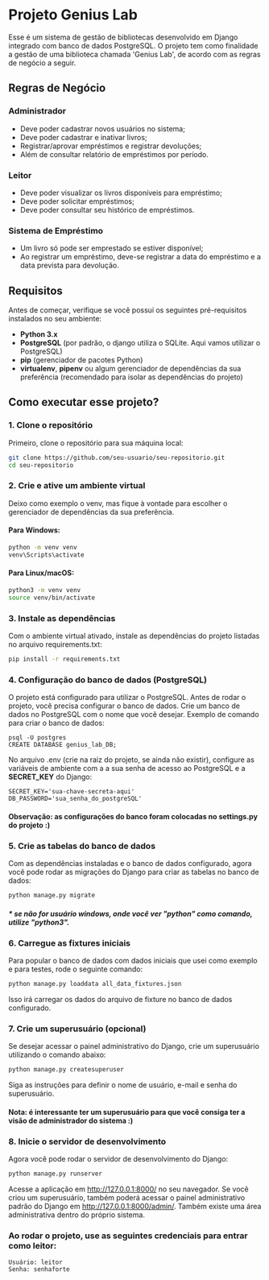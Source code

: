 # Projeto Genius Lab

Esse é um sistema de gestão de bibliotecas desenvolvido em Django integrado com banco de dados PostgreSQL. O projeto tem como finalidade a gestão de uma biblioteca chamada 'Genius Lab', de acordo com as regras de negócio a seguir.

## Regras de Negócio

### Administrador
- Deve poder cadastrar novos usuários no sistema;
- Deve poder cadastrar e inativar livros;
- Registrar/aprovar empréstimos e registrar devoluções;
- Além de consultar relatório de empréstimos por período.

### Leitor
- Deve poder visualizar os livros disponíveis para empréstimo;
- Deve poder solicitar empréstimos;
- Deve poder consultar seu histórico de empréstimos.

### Sistema de Empréstimo
- Um livro só pode ser emprestado se estiver disponível;
- Ao registrar um empréstimo, deve-se registrar a data do empréstimo e a data prevista para devolução.



## Requisitos

Antes de começar, verifique se você possui os seguintes pré-requisitos instalados no seu ambiente:

- **Python 3.x**
- **PostgreSQL** (por padrão, o django utiliza o SQLite. Aqui vamos utilizar o PostgreSQL)
- **pip** (gerenciador de pacotes Python)
- **virtualenv**, **pipenv** ou algum gerenciador de dependências da sua preferência (recomendado para isolar as dependências do projeto)

## Como executar esse projeto?

### 1. Clone o repositório

Primeiro, clone o repositório para sua máquina local:

```bash
git clone https://github.com/seu-usuario/seu-repositorio.git
cd seu-repositorio
```

### 2. Crie e ative um ambiente virtual

Deixo como exemplo o venv, mas fique à vontade para escolher o gerenciador de dependências da sua preferência.
#### Para Windows:
```bash
python -m venv venv
venv\Scripts\activate
```
#### Para Linux/macOS:
```bash
python3 -m venv venv
source venv/bin/activate
```
### 3. Instale as dependências

Com o ambiente virtual ativado, instale as dependências do projeto listadas no arquivo requirements.txt:
```bash
pip install -r requirements.txt
```
### 4. Configuração do banco de dados (PostgreSQL)

O projeto está configurado para utilizar o PostgreSQL. Antes de rodar o projeto, você precisa configurar o banco de dados. Crie um banco de dados no PostgreSQL com o nome que você desejar.
Exemplo de comando para criar o banco de dados:
```
psql -U postgres
CREATE DATABASE genius_lab_DB;
```
No arquivo .env (crie na raiz do projeto, se ainda não existir), configure as variáveis de ambiente com a a sua senha de acesso ao PostgreSQL e a **SECRET_KEY** do Django:

```
SECRET_KEY='sua-chave-secreta-aqui'
DB_PASSWORD='sua_senha_do_postgreSQL'
```
#### Observação: as configurações do banco foram colocadas no settings.py do projeto :)
### 5. Crie as tabelas do banco de dados

Com as dependências instaladas e o banco de dados configurado, agora você pode rodar as migrações do Django para criar as tabelas no banco de dados:
```bash
python manage.py migrate
```
##### * se não for usuário windows, onde você ver "python" como comando, utilize "python3".
### 6. Carregue as fixtures iniciais

Para popular o banco de dados com dados iniciais que usei como exemplo e para testes, rode o seguinte comando:
```bash
python manage.py loaddata all_data_fixtures.json
```
Isso irá carregar os dados do arquivo de fixture no banco de dados configurado.

### 7. Crie um superusuário (opcional)

Se desejar acessar o painel administrativo do Django, crie um superusuário utilizando o comando abaixo:
```bash
python manage.py createsuperuser
```
Siga as instruções para definir o nome de usuário, e-mail e senha do superusuário. 
#### Nota: é interessante ter um superusuário para que você consiga ter a visão de administrador do sistema :)
### 8. Inicie o servidor de desenvolvimento

Agora você pode rodar o servidor de desenvolvimento do Django:
```bash
python manage.py runserver
```
Acesse a aplicação em http://127.0.0.1:8000/ no seu navegador. Se você criou um superusuário, também poderá acessar o painel administrativo padrão do Django em http://127.0.0.1:8000/admin/. Também existe uma área administrativa dentro do próprio sistema.

### Ao rodar o projeto, use as seguintes credenciais para entrar como leitor:

`Usuário: leitor`<br>
`Senha: senhaforte`

